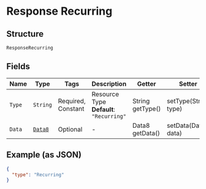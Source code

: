
# Response Recurring

## Structure

`ResponseRecurring`

## Fields

| Name | Type | Tags | Description | Getter | Setter |
|  --- | --- | --- | --- | --- | --- |
| `Type` | `String` | Required, Constant | Resource Type<br>**Default**: `"Recurring"` | String getType() | setType(String type) |
| `Data` | [`Data8`](../../doc/models/data-8.md) | Optional | - | Data8 getData() | setData(Data8 data) |

## Example (as JSON)

```json
{
  "type": "Recurring"
}
```

